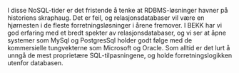 I disse NoSQL-tider er det fristende å tenke at RDBMS-løsninger havner på historiens skraphaug. Det er feil, og relasjonsdatabaser vil være en hjørnesten i de fleste forretningsløsninger i årene fremover. I BEKK har vi god erfaring med et bredt spekter av relasjonsdatabaser, og vi ser at åpne systemer som MySql og PostgresSql holder godt følge med de kommersielle tungvekterne som Microsoft og Oracle. Som alltid er det lurt å unngå de mest proprietære SQL-tilpasningene, og holde forretningslogikken utenfor databasen.